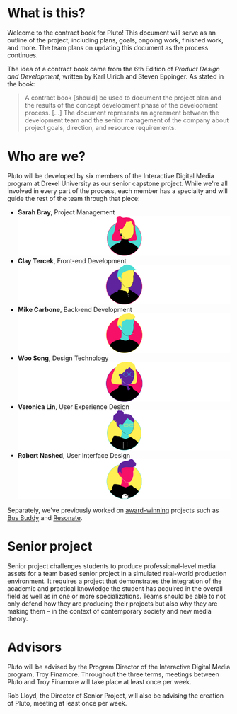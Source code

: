 # What is this?

Welcome to the contract book for Pluto! This document will serve as an outline of the project, including plans, goals, ongoing work, finished work, and more. The team plans on updating this document as the process continues.

The idea of a contract book came from the 6th Edition of _Product Design and Development_, written by Karl Ulrich and Steven Eppinger. As stated in the book:
> A contract book [should] be used to document the project plan and the results of the concept development phase of the development process. [...] The document represents an agreement between the development team and the senior management of the company about project goals, direction, and resource requirements.

# Who are we?

Pluto will be developed by six members of the Interactive Digital Media program at Drexel University as our senior capstone project. While we're all involved in every part of the process, each member has a specialty and will guide the rest of the team through that piece:

- **Sarah Bray**, Project Management
![sarah](_media/sarah2.png)
- **Clay Tercek**, Front-end Development
![clay](_media/clay2.png)
- **Mike Carbone**, Back-end Development
![mike](_media/mike2.png)
- **Woo Song**, Design Technology
![woo](_media/woo2.png)
- **Veronica Lin**, User Experience Design
![veronica](_media/veronica2.png)
- **Robert Nashed**, User Interface Design
![rob](_media/rob2.png)

Separately, we've previously worked on [award-winning](http://digm.drexel.edu/idm/2019/04/15/idm-teams-win-3-muse-awards-in-student-web-app-competition/) projects such as [Bus Buddy](http://digm.drexel.edu/idm/2019/03/20/bus-buddy/) and [Resonate](http://digm.drexel.edu/idm/2019/03/20/resonate/).

# Senior project

Senior project challenges students to produce professional-level media assets for a team based senior project in a simulated real-world production environment. It requires a project that demonstrates the
integration of the academic and practical knowledge the student has acquired in the overall field
as well as in one or more specializations. Teams should be able to not only defend how they are
producing their projects but also why they are making them – in the context of contemporary
society and new media theory.

# Advisors

Pluto will be advised by the Program Director of the Interactive Digital Media program, Troy Finamore. Throughout the three terms, meetings between Pluto and Troy Finamore will take place at least once per week.

Rob Lloyd, the Director of Senior Project, will also be advising the creation of Pluto, meeting at least once per week.